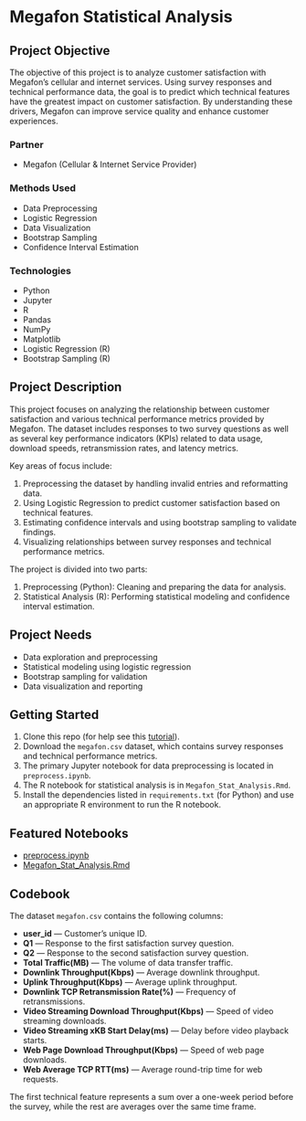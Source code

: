 # Megafon Statistical Analysis

## Project Objective
The objective of this project is to analyze customer satisfaction with Megafon’s cellular and internet services. Using survey responses and technical performance data, the goal is to predict which technical features have the greatest impact on customer satisfaction. By understanding these drivers, Megafon can improve service quality and enhance customer experiences.

### Partner
* Megafon (Cellular & Internet Service Provider)

### Methods Used
* Data Preprocessing
* Logistic Regression
* Data Visualization
* Bootstrap Sampling
* Confidence Interval Estimation

### Technologies
* Python
* Jupyter
* R
* Pandas
* NumPy
* Matplotlib
* Logistic Regression (R)
* Bootstrap Sampling (R)

## Project Description
This project focuses on analyzing the relationship between customer satisfaction and various technical performance metrics provided by Megafon. The dataset includes responses to two survey questions as well as several key performance indicators (KPIs) related to data usage, download speeds, retransmission rates, and latency metrics.

Key areas of focus include:
1. Preprocessing the dataset by handling invalid entries and reformatting data.
2. Using Logistic Regression to predict customer satisfaction based on technical features.
3. Estimating confidence intervals and using bootstrap sampling to validate findings.
4. Visualizing relationships between survey responses and technical performance metrics.

The project is divided into two parts:
1. Preprocessing (Python): Cleaning and preparing the data for analysis.
2. Statistical Analysis (R): Performing statistical modeling and confidence interval estimation.

## Project Needs
- Data exploration and preprocessing
- Statistical modeling using logistic regression
- Bootstrap sampling for validation
- Data visualization and reporting

## Getting Started

1. Clone this repo (for help see this [tutorial](https://help.github.com/articles/cloning-a-repository/)).
2. Download the `megafon.csv` dataset, which contains survey responses and technical performance metrics.
3. The primary Jupyter notebook for data preprocessing is located in `preprocess.ipynb`.
4. The R notebook for statistical analysis is in `Megafon_Stat_Analysis.Rmd`.
5. Install the dependencies listed in `requirements.txt` (for Python) and use an appropriate R environment to run the R notebook.

## Featured Notebooks
* [preprocess.ipynb](https://github.com/vladvintenbakh/MegafonStatisticalAnalysis/blob/main/preprocess.ipynb)
* [Megafon_Stat_Analysis.Rmd](https://github.com/vladvintenbakh/MegafonStatisticalAnalysis/blob/main/Megafon_Stat_Analysis.Rmd)

## Codebook
The dataset `megafon.csv` contains the following columns:
- **user_id** — Customer’s unique ID.
- **Q1** — Response to the first satisfaction survey question.
- **Q2** — Response to the second satisfaction survey question.
- **Total Traffic(MB)** — The volume of data transfer traffic.
- **Downlink Throughput(Kbps)** — Average downlink throughput.
- **Uplink Throughput(Kbps)** — Average uplink throughput.
- **Downlink TCP Retransmission Rate(%)** — Frequency of retransmissions.
- **Video Streaming Download Throughput(Kbps)** — Speed of video streaming downloads.
- **Video Streaming xKB Start Delay(ms)** — Delay before video playback starts.
- **Web Page Download Throughput(Kbps)** — Speed of web page downloads.
- **Web Average TCP RTT(ms)** — Average round-trip time for web requests.

The first technical feature represents a sum over a one-week period before the survey, while the rest are averages over the same time frame.
